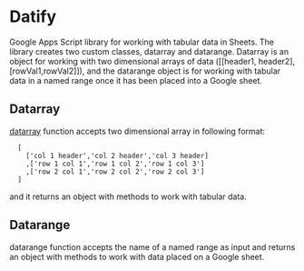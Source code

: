 # Datify
Google Apps Script library for working with tabular data in Sheets. The library creates two custom classes, datarray and datarange. Datarray is an object for working with two dimensional arrays of data ([[header1, header2],[rowVal1,rowVal2]]), and the datarange object is for working with tabular data in a named range once it has been placed into a Google sheet.

## Datarray

[datarray](https://github.com/BryanJacques/Datify/blob/main/Datarray.md) function accepts two dimensional array in following format:
```
  [
    ['col 1 header','col 2 header','col 3 header]
    ,['row 1 col 1','row 1 col 2','row 1 col 3']
    ,['row 2 col 1','row 2 col 2','row 2 col 3']
  ]
```
and it returns an object with methods to work with tabular data.

## Datarange

datarange function accepts the name of a named range as input and returns an object with methods to work with data placed on a Google sheet.



